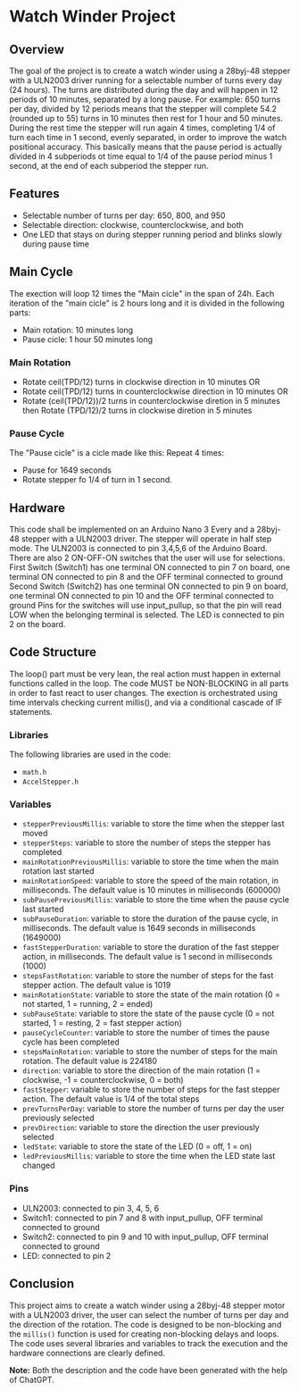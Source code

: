 # Watch Winder Project

## Overview
The goal of the project is to create a watch winder using a 28byj-48 stepper with a ULN2003 driver running for a selectable number of turns every day (24 hours). The turns are distributed during the day and will happen in 12 periods of 10 minutes, separated by a long pause. For example: 650 turns per day, divided by 12 periods means that the stepper will complete 54.2 (rounded up to 55) turns in 10 minutes then rest for 1 hour and 50 minutes. During the rest time the stepper will run again 4 times, completing 1/4 of turn each time in 1 second, evenly separated, in order to improve the watch positional accuracy. This basically means that the pause period is actually divided in 4 subperiods ot time equal to 1/4 of the pause period minus 1 second, at the end of each subperiod the stepper run. 

## Features
- Selectable number of turns per day: 650, 800, and 950
- Selectable direction: clockwise, counterclockwise, and both
- One LED that stays on during stepper running period and blinks slowly during pause time

## Main Cycle
The exection will loop 12 times the "Main cicle" in the span of 24h. Each iteration of the "main cicle" is 2 hours long and it is divided in the following parts:
- Main rotation: 10 minutes long
- Pause cicle: 1 hour 50 minutes long

### Main Rotation

- Rotate ceil(TPD/12) turns in clockwise direction in 10 minutes OR
- Rotate ceil(TPD/12) turns in counterclockwise direction in 10 minutes OR
- Rotate (ceil(TPD/12))/2 turns in counterclockwise diretion in 5 minutes then Rotate (TPD/12)/2 turns in clockwise diretion in 5 minutes

### Pause Cycle
The "Pause cicle" is a cicle made like this:
Repeat 4 times:
- Pause for  1649 seconds
- Rotate stepper fo 1/4 of turn in 1 second.

## Hardware
This code shall be implemented on an Arduino Nano 3 Every and a 28byj-48 stepper with a ULN2003 driver. The stepper will operate in half step mode.
The ULN2003 is connected to pin 3,4,5,6 of the Arduino Board.
There are also 2 ON-OFF-ON switches that the user will use for selections.
First Switch (Switch1) has one terminal ON connected to pin 7 on board, one terminal ON connected to pin 8 and the OFF terminal connected to ground
Second Switch (Switch2) has one terminal ON connected to pin 9 on board, one terminal ON connected to pin 10 and the OFF terminal connected to ground
Pins for the switches will use input_pullup, so that the pin will read LOW when the belonging terminal is selected.
The LED is connected to pin 2 on the board.

## Code Structure
The loop() part must be very lean, the real action must happen in external functions called in the loop.
The code MUST be NON-BLOCKING in all parts in order to fast react to user changes. 
The exection is orchestrated using time intervals checking current millis(), and via a conditional cascade of IF statements.

### Libraries
The following libraries are used in the code:
- `math.h`
- `AccelStepper.h`

### Variables

- `stepperPreviousMillis`: variable to store the time when the stepper last moved
- `stepperSteps`: variable to store the number of steps the stepper has completed
- `mainRotationPreviousMillis`: variable to store the time when the main rotation last started
- `mainRotationSpeed`: variable to store the speed of the main rotation, in milliseconds. The default value is 10 minutes in milliseconds (600000)
- `subPausePreviousMillis`: variable to store the time when the pause cycle last started
- `subPauseDuration`: variable to store the duration of the pause cycle, in milliseconds. The default value is 1649 seconds in milliseconds (1649000)
- `fastStepperDuration`: variable to store the duration of the fast stepper action, in milliseconds. The default value is 1 second in milliseconds (1000)
- `stepsFastRotation`: variable to store the number of steps for the fast stepper action. The default value is 1019
- `mainRotationState`: variable to store the state of the main rotation (0 = not started, 1 = running, 2 = ended)
- `subPauseState`: variable to store the state of the pause cycle (0 = not started, 1 = resting, 2 = fast stepper action)
- `pauseCycleCounter`: variable to store the number of times the pause cycle has been completed
- `stepsMainRotation`: variable to store the number of steps for the main rotation. The default value is 224180
- `direction`: variable to store the direction of the main rotation (1 = clockwise, -1 = counterclockwise, 0 = both)
- `fastStepper`: variable to store the number of steps for the fast stepper action. The default value is 1/4 of the total steps
- `prevTurnsPerDay`: variable to store the number of turns per day the user previously selected
- `prevDirection`: variable to store the direction the user previously selected
- `ledState`: variable to store the state of the LED (0 = off, 1 = on)
- `ledPreviousMillis`: variable to store the time when the LED state last changed

### Pins
- ULN2003: connected to pin 3, 4, 5, 6
- Switch1: connected to pin 7 and 8 with input_pullup, OFF terminal connected to ground
- Switch2: connected to pin 9 and 10 with input_pullup, OFF terminal connected to ground
- LED: connected to pin 2

## Conclusion
This project aims to create a watch winder using a 28byj-48 stepper motor with a ULN2003 driver, the user can select the number of turns per day and the direction of the rotation. The code is designed to be non-blocking and the `millis()` function is used for creating non-blocking delays and loops. The code uses several libraries and variables to track the execution and the hardware connections are clearly defined.

**Note:** Both the description and the code have been generated with the help of ChatGPT.

